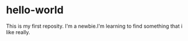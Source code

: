 # hello-world
This is my first reposity.
I'm a newbie.I'm learning to find something that i like really.
